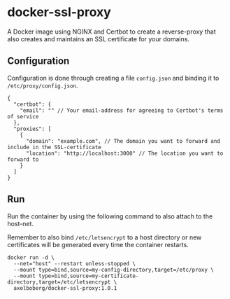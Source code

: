 # docker-ssl-proxy
A Docker image using NGINX and Certbot to create a reverse-proxy that also creates and maintains an SSL certificate for your domains.

## Configuration
Configuration is done through creating a file `config.json` and binding it to `/etc/proxy/config.json`.

```
{
  "certbot": {
    "email": "" // Your email-address for agreeing to Certbot's terms of service
  },
  "proxies": [
    {
      "domain": "example.com", // The domain you want to forward and include in the SSL-certificate
      "location": "http://localhost:3000" // The location you want to forward to
    }
  ]
}
```

## Run
Run the container by using the following command to also attach to the host-net.

Remember to also bind `/etc/letsencrypt` to a host directory or new certificates will be generated every time the container restarts. 

```
docker run -d \
  --net="host" --restart unless-stopped \
  --mount type=bind,source=my-config-directory,target=/etc/proxy \
  --mount type=bind,source=my-certificate-directory,target=/etc/letsencrypt \
  axelboberg/docker-ssl-proxy:1.0.1
```